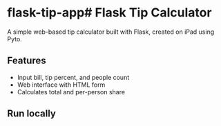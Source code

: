 # flask-tip-app# Flask Tip Calculator

A simple web-based tip calculator built with Flask, created on iPad using Pyto.

## Features
- Input bill, tip percent, and people count
- Web interface with HTML form
- Calculates total and per-person share

## Run locally
